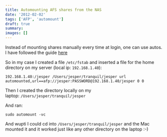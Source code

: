 ```yaml
---
title: Automounting AFS shares from the NAS
date: '2012-02-02'
tags: ['AFP', 'automount']
draft: true
summary: 
images: []
---
```


Instead of mounting shares manually every time at login, one can use autos. I have followed the guide [here](http://forums.plexapp.com/index.php/topic/14201-howto-automount-afpsmb-shares-using-autofs/)

So in my case I created a file `/etc/fstab` and inserted a file for the home directory on my server (local ip: `192.168.1.40`):

```
192.168.1.40:/jesper /Users/jesper/tranquil/jesper url automounted,url==afp://jesper:PASSWORD@192.168.1.40/jesper 0 0
```

Then I created the directory locally on my laptop: `/Users/jesper/tranquil/jesper`

And ran:

```
sudo automount -vc
```

And wupti I could cd into `/Users/jesper/tranquil/jesper` and the Mac mounted it and it worked just like any other directory on the laptop :-)
